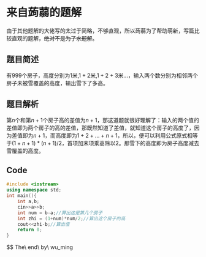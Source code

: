 # 来自蒟蒻的题解
由于其他题解的大佬写的太过于简略，不够直观，所以蒟蒻为了帮助萌新，写篇比较直观的题解，~~绝对不是为了水题解~~。
## 题目简述
有$999$个房子，高度分别为$1$米,$1+2$米,$1+2+3$米...，输入两个数分别为相邻两个房子未被雪覆盖的高度，输出雪下了多高。
## 题目解析
第$n$个和第$n+1$个房子高的差值为$n+1$，那这道题就很好理解了：输入的两个值的差值即为两个房子的高的差值，那既然知道了差值，就知道这个房子的高度了，因为差值即为$n+1$，而高度即为$1+2+...+n+1$，所以，便可以利用公式原式相等于$(1+n+1)*(n+1)/2$，首项加末项乘高除以2。那雪下的高度即为房子高度减去雪覆盖的高度。
## Code
```cpp
#include <iostream>
using namespace std;
int main(){
	int a,b;
	cin>>a>>b;
	int num = b-a;//算出这是第几个房子
	int zhi = (1+num)*num/2;//算出这个房子的高
	cout<<zhi-b;//算出值
	return 0;
}
```
$$ The\ end\ by\ wu\_ming
